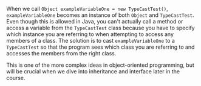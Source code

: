 When we call `Object exampleVariableOne = new TypeCastTest()`, `exampleVariableOne` becomes an instance of both `Object` and `TypeCastTest`. Even though this is allowed in Java, you can't actually call a method or access a variable from the `TypeCastTest` class because you have to specify which instance you are referring to when attempting to access any members of a class. The solution is to cast `exampleVariableOne` to a `TypeCastTest` so that the program sees which class you are referring to and accesses the members from the right class.

This is one of the more complex ideas in object-oriented programming, but will be crucial when we dive into inheritance and interface later in the course.